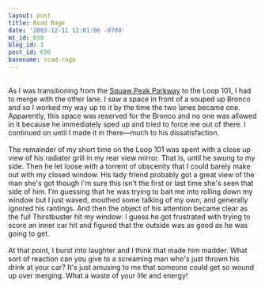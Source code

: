 ```yaml
---
layout: post
title: Road Rage
date: '2003-12-11 12:01:06 -0700'
mt_id: 650
blog_id: 1
post_id: 650
basename: road-rage
---
```

<br />As I was transitioning from the <a href="http://www.ajnpx.com/html/SquawPeakForever.html">Squaw Peak Parkway</a> to the Loop 101, I had to merge with the other lane. I saw a space in front of a souped up Bronco and so I worked my way up to it by the time the two lanes became one. Apparently, this space was reserved for the Bronco and no one was allowed in it because he immediately sped up and tried to force me out of there. I continued on until I made it in there&#x2014;much to his dissatisfaction.<br /><br />The remainder of my short time on the Loop 101 was spent with a close up view of his radiator grill in my rear view mirror. That is, until he swung to my side. Then he let loose with a torrent of obscenity that I could barely make out with my closed window. His lady friend probably got a great view of the man she's got though I'm sure this isn't the first or last time she's seen that side of him. I'm guessing that he was trying to bait me into rolling down my window but I just waved, mouthed some talking of my own, and generally ignored his rantings. And then the object of his attention became clear as the full Thirstbuster hit my window: I guess he got frustrated with trying to score an inner car hit and figured that the outside was as good as he was going to get.<br /><br />At that point, I burst into laughter and I think that made him madder. What sort of reaction can you give to a screaming man who's just thrown his drink at your car? It's just amusing to me that someone could get so wound up over merging. What a waste of your life and energy!<br /><br /><br />
